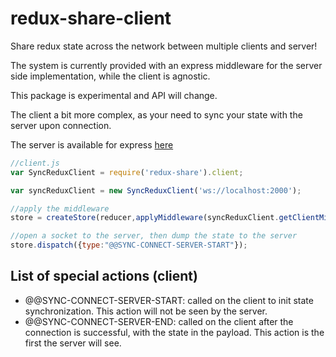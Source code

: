 # redux-share-client
Share redux state across the network between multiple clients and server!

The system is currently provided with an express middleware for the server side implementation, while the client is agnostic.

This package is experimental and API will change.


The client a bit more complex, as your need to sync your state with the server upon connection.

The server is available for express [here](https://github.com/baptistemanson/redux-share-server)

```javascript
//client.js
var SyncReduxClient = require('redux-share').client;

var syncReduxClient = new SyncReduxClient('ws://localhost:2000');

//apply the middleware
store = createStore(reducer,applyMiddleware(syncReduxClient.getClientMiddleware()));

//open a socket to the server, then dump the state to the server
store.dispatch({type:"@@SYNC-CONNECT-SERVER-START"});
```


## List of special actions (client)


* @@SYNC-CONNECT-SERVER-START: called on the client to init state synchronization. This action will not be seen by the server.
* @@SYNC-CONNECT-SERVER-END: called on the client after the connection is successful, with the state in the payload. This action is the first the server will see.

